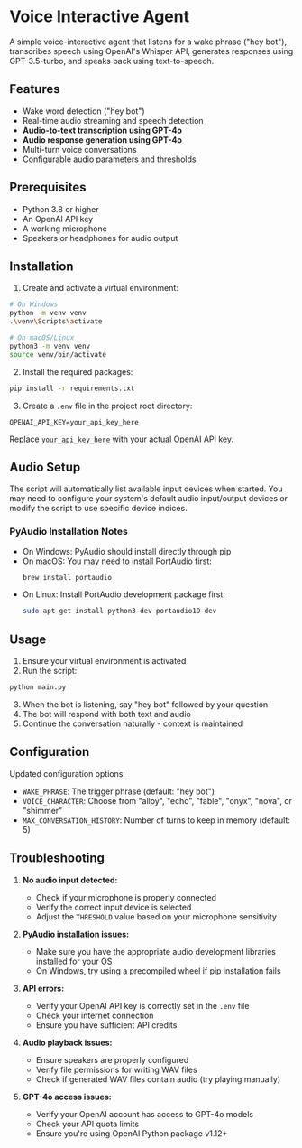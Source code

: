 # Voice Interactive Agent

A simple voice-interactive agent that listens for a wake phrase ("hey bot"), transcribes speech using OpenAI's Whisper API, generates responses using GPT-3.5-turbo, and speaks back using text-to-speech.

## Features

- Wake word detection ("hey bot")
- Real-time audio streaming and speech detection
- **Audio-to-text transcription using GPT-4o**
- **Audio response generation using GPT-4o**
- Multi-turn voice conversations
- Configurable audio parameters and thresholds

## Prerequisites

- Python 3.8 or higher
- An OpenAI API key
- A working microphone
- Speakers or headphones for audio output

## Installation

1. Create and activate a virtual environment:

```bash
# On Windows
python -m venv venv
.\venv\Scripts\activate

# On macOS/Linux
python3 -m venv venv
source venv/bin/activate
```

2. Install the required packages:

```bash
pip install -r requirements.txt
```

3. Create a `.env` file in the project root directory:

```
OPENAI_API_KEY=your_api_key_here
```

Replace `your_api_key_here` with your actual OpenAI API key.

## Audio Setup

The script will automatically list available input devices when started. You may need to configure your system's default audio input/output devices or modify the script to use specific device indices.

### PyAudio Installation Notes

- On Windows: PyAudio should install directly through pip
- On macOS: You may need to install PortAudio first:
  ```bash
  brew install portaudio
  ```
- On Linux: Install PortAudio development package first:
  ```bash
  sudo apt-get install python3-dev portaudio19-dev
  ```

## Usage

1. Ensure your virtual environment is activated
2. Run the script:

```bash
python main.py
```

3. When the bot is listening, say "hey bot" followed by your question
4. The bot will respond with both text and audio
5. Continue the conversation naturally - context is maintained

## Configuration

Updated configuration options:
- `WAKE_PHRASE`: The trigger phrase (default: "hey bot")
- `VOICE_CHARACTER`: Choose from "alloy", "echo", "fable", "onyx", "nova", or "shimmer"
- `MAX_CONVERSATION_HISTORY`: Number of turns to keep in memory (default: 5)

## Troubleshooting

1. **No audio input detected:**
   - Check if your microphone is properly connected
   - Verify the correct input device is selected
   - Adjust the `THRESHOLD` value based on your microphone sensitivity

2. **PyAudio installation issues:**
   - Make sure you have the appropriate audio development libraries installed for your OS
   - On Windows, try using a precompiled wheel if pip installation fails

3. **API errors:**
   - Verify your OpenAI API key is correctly set in the `.env` file
   - Check your internet connection
   - Ensure you have sufficient API credits

4. **Audio playback issues:**
   - Ensure speakers are properly configured
   - Verify file permissions for writing WAV files
   - Check if generated WAV files contain audio (try playing manually)

5. **GPT-4o access issues:**
   - Verify your OpenAI account has access to GPT-4o models
   - Check your API quota limits
   - Ensure you're using OpenAI Python package v1.12+